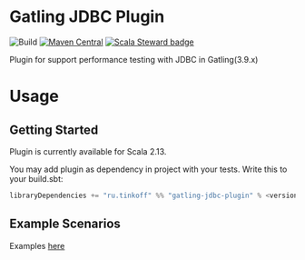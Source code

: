 # Gatling JDBC Plugin
![Build](https://github.com/TinkoffCreditSystems/gatling-jdbc-plugin/workflows/Build/badge.svg) [![Maven Central](https://img.shields.io/maven-central/v/ru.tinkoff/gatling-jdbc-plugin_2.13.svg?color=success)](https://search.maven.org/search?q=ru.tinkoff.gatling-jdbc-plugin) [![Scala Steward badge](https://img.shields.io/badge/Scala_Steward-helping-blue.svg?style=flat&logo=data:image/png;base64,iVBORw0KGgoAAAANSUhEUgAAAA4AAAAQCAMAAAARSr4IAAAAVFBMVEUAAACHjojlOy5NWlrKzcYRKjGFjIbp293YycuLa3pYY2LSqql4f3pCUFTgSjNodYRmcXUsPD/NTTbjRS+2jomhgnzNc223cGvZS0HaSD0XLjbaSjElhIr+AAAAAXRSTlMAQObYZgAAAHlJREFUCNdNyosOwyAIhWHAQS1Vt7a77/3fcxxdmv0xwmckutAR1nkm4ggbyEcg/wWmlGLDAA3oL50xi6fk5ffZ3E2E3QfZDCcCN2YtbEWZt+Drc6u6rlqv7Uk0LdKqqr5rk2UCRXOk0vmQKGfc94nOJyQjouF9H/wCc9gECEYfONoAAAAASUVORK5CYII=)](https://scala-steward.org)

Plugin for support performance testing with JDBC in Gatling(3.9.x)

# Usage

## Getting Started
Plugin is currently available for Scala 2.13.

You may add plugin as dependency in project with your tests. Write this to your build.sbt:

``` scala
libraryDependencies += "ru.tinkoff" %% "gatling-jdbc-plugin" % <version> % Test
``` 

## Example Scenarios
Examples [here](https://github.com/Tinkoff/gatling-jdbc-plugin/tree/master/src/test/scala/ru/tinkoff/load/jdbc/test)
